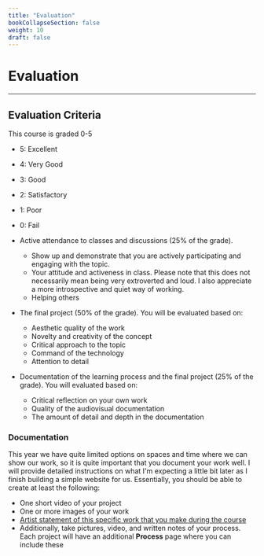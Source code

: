 ```yaml
---
title: "Evaluation"
bookCollapseSection: false
weight: 10
draft: false
---
```


# Evaluation

---

## Evaluation Criteria

This course is graded 0-5

- 5: Excellent
- 4: Very Good
- 3: Good
- 2: Satisfactory
- 1: Poor
- 0: Fail

- Active attendance to classes and discussions (25% of the grade).
    - Show up and demonstrate that you are actively participating and engaging with the topic.
    - Your attitude and activeness in class. Please note that this does not necessarily mean being very extroverted and loud. I also appreciate a more introspective and quiet way of working.
    - Helping others
- The final project (50% of the grade). You will be evaluated based on:
    - Aesthetic quality of the work
    - Novelty and creativity of the concept
    - Critical approach to the topic
    - Command of the technology
    - Attention to detail
- Documentation of the learning process and the final project (25% of the grade). You will evaluated based on:
    - Critical reflection on your own work
    - Quality of the audiovisual documentation
    - The amount of detail and depth in the documentation

### Documentation

This year we have quite limited options on spaces and time where we can show our work, so it is quite important that you document your work well. I will provide detailed instructions on what I'm expecting a little bit later as I finish building a simple website for us. Essentially, you should be able to create at least the following:

- One short video of your project
- One or more images of your work
- [Artist statement of this specific work that you make during the course](https://www.gyst-ink.com/artist-statement-guidelines)
- Additionally, take pictures, video, and written notes of your process. Each project will have an additional **Process** page where you can include these 